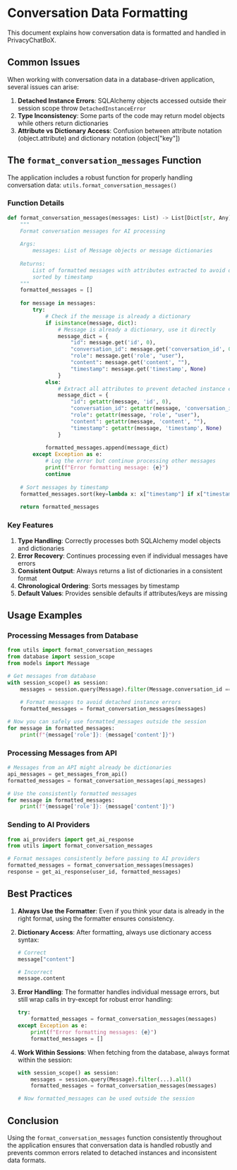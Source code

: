 # Conversation Data Formatting

This document explains how conversation data is formatted and handled in PrivacyChatBoX.

## Common Issues

When working with conversation data in a database-driven application, several issues can arise:

1. **Detached Instance Errors**: SQLAlchemy objects accessed outside their session scope throw `DetachedInstanceError`
2. **Type Inconsistency**: Some parts of the code may return model objects while others return dictionaries
3. **Attribute vs Dictionary Access**: Confusion between attribute notation (object.attribute) and dictionary notation (object["key"])

## The `format_conversation_messages` Function

The application includes a robust function for properly handling conversation data: `utils.format_conversation_messages()`

### Function Details

```python
def format_conversation_messages(messages: List) -> List[Dict[str, Any]]:
    """
    Format conversation messages for AI processing
    
    Args:
        messages: List of Message objects or message dictionaries
        
    Returns:
        List of formatted messages with attributes extracted to avoid detached instance errors,
        sorted by timestamp
    """
    formatted_messages = []
    
    for message in messages:
        try:
            # Check if the message is already a dictionary
            if isinstance(message, dict):
                # Message is already a dictionary, use it directly
                message_dict = {
                    "id": message.get('id', 0),
                    "conversation_id": message.get('conversation_id', 0),
                    "role": message.get('role', "user"),
                    "content": message.get('content', ""),
                    "timestamp": message.get('timestamp', None)
                }
            else:
                # Extract all attributes to prevent detached instance errors
                message_dict = {
                    "id": getattr(message, 'id', 0),
                    "conversation_id": getattr(message, 'conversation_id', 0),
                    "role": getattr(message, 'role', "user"),
                    "content": getattr(message, 'content', ""),
                    "timestamp": getattr(message, 'timestamp', None)
                }
            
            formatted_messages.append(message_dict)
        except Exception as e:
            # Log the error but continue processing other messages
            print(f"Error formatting message: {e}")
            continue
    
    # Sort messages by timestamp
    formatted_messages.sort(key=lambda x: x["timestamp"] if x["timestamp"] else datetime.min)
    
    return formatted_messages
```

### Key Features

1. **Type Handling**: Correctly processes both SQLAlchemy model objects and dictionaries
2. **Error Recovery**: Continues processing even if individual messages have errors
3. **Consistent Output**: Always returns a list of dictionaries in a consistent format
4. **Chronological Ordering**: Sorts messages by timestamp
5. **Default Values**: Provides sensible defaults if attributes/keys are missing

## Usage Examples

### Processing Messages from Database

```python
from utils import format_conversation_messages
from database import session_scope
from models import Message

# Get messages from database
with session_scope() as session:
    messages = session.query(Message).filter(Message.conversation_id == conversation_id).all()
    
    # Format messages to avoid detached instance errors
    formatted_messages = format_conversation_messages(messages)

# Now you can safely use formatted_messages outside the session
for message in formatted_messages:
    print(f"{message['role']}: {message['content']}")
```

### Processing Messages from API

```python
# Messages from an API might already be dictionaries
api_messages = get_messages_from_api()
formatted_messages = format_conversation_messages(api_messages)

# Use the consistently formatted messages
for message in formatted_messages:
    print(f"{message['role']}: {message['content']}")
```

### Sending to AI Providers

```python
from ai_providers import get_ai_response
from utils import format_conversation_messages

# Format messages consistently before passing to AI providers
formatted_messages = format_conversation_messages(messages)
response = get_ai_response(user_id, formatted_messages)
```

## Best Practices

1. **Always Use the Formatter**: Even if you think your data is already in the right format, using the formatter ensures consistency.

2. **Dictionary Access**: After formatting, always use dictionary access syntax:
   ```python
   # Correct
   message["content"]
   
   # Incorrect
   message.content
   ```

3. **Error Handling**: The formatter handles individual message errors, but still wrap calls in try-except for robust error handling:
   ```python
   try:
       formatted_messages = format_conversation_messages(messages)
   except Exception as e:
       print(f"Error formatting messages: {e}")
       formatted_messages = []
   ```

4. **Work Within Sessions**: When fetching from the database, always format within the session:
   ```python
   with session_scope() as session:
       messages = session.query(Message).filter(...).all()
       formatted_messages = format_conversation_messages(messages)
   
   # Now formatted_messages can be used outside the session
   ```

## Conclusion

Using the `format_conversation_messages` function consistently throughout the application ensures that conversation data is handled robustly and prevents common errors related to detached instances and inconsistent data formats.